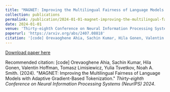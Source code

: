 ```yaml
---
title: "MAGNET: Improving the Multilingual Fairness of Language Models with Adaptive Gradient-Based Tokenization"
collection: publications
permalink: /publication/2024-01-01-magnet-improving-the-multilingual-fairness-of-language-models-with-adaptive-gradient-based-tokenization
date: 2024-01-01
venue: 'Thirty-eighth Conference on Neural Information Processing Systems (NeurIPS) 2024'
paperurl: 'https://arxiv.org/abs/2407.08818'
citation: '[code] Orevaoghene Ahia, Sachin Kumar, Hila Gonen, Valentin Hoffman, Tomasz Limisiewicz, Yulia Tsvetkov, Noah A. Smith. (2024). &quot;MAGNET: Improving the Multilingual Fairness of Language Models with Adaptive Gradient-Based Tokenization.&quot; <i>Thirty-eighth Conference on Neural Information Processing Systems (NeurIPS) 2024</i>.'
---
```


<a href='https://arxiv.org/abs/2407.08818'>Download paper here</a>

Recommended citation: [code] Orevaoghene Ahia, Sachin Kumar, Hila Gonen, Valentin Hoffman, Tomasz Limisiewicz, Yulia Tsvetkov, Noah A. Smith. (2024). "MAGNET: Improving the Multilingual Fairness of Language Models with Adaptive Gradient-Based Tokenization." <i>Thirty-eighth Conference on Neural Information Processing Systems (NeurIPS) 2024</i>.